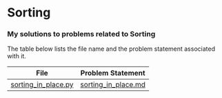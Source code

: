 # Sorting

### My solutions to problems related to Sorting

The table below lists the file name and the problem statement associated with it.

| File | Problem Statement |
| ------ | ------ |
| [sorting_in_place.py][sorting_in_place_file] | [sorting_in_place.md][sorting_in_place_desc] |



[sorting_in_place_desc]: <https://github.com/rahul3/coding-fun/blob/master/sorting/sorting_in_place.md>
[sorting_in_place_file]: <https://github.com/rahul3/coding-fun/blob/master/sorting/sorting_in_place.py>